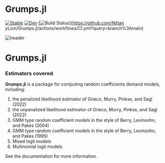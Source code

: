 # Grumps.jl

[![Stable](https://img.shields.io/badge/docs-stable-blue.svg)](https://NittanyLion.github.io/Grumps.jl/stable)
[![Dev](https://img.shields.io/badge/docs-dev-blue.svg)](https://NittanyLion.github.io/Grumps.jl/dev)
[![Build Status](https://github.com/NittanyLion/Grumps.jl/actions/workflows/CI.yml/badge.svg?branch=main)](https://github.com/Nittan
yLion/Grumps.jl/actions/workflows/CI.yml?query=branch%3Amain)

![header](https://joris.pinkse.org/paper/grumps/featured_hu67731c91d8ac62b9ec64ef8cd1d226d8_3264943_808x455_fill_q75_lanczos_smart1.jpg)

# Grumps.jl

### Estimators covered

**Grumps.jl** is a package for computing random coefficients demand models, including:
1. the penalized likelihood estimator of Grieco, Murry, Pinkse, and Sagl (2022)
2. the unpenalized likelihood estimator of Grieco, Murry, Pinkse, and Sagl (2022)
3. GMM type random coefficient models in the style of Berry, Levinsohn, and Pakes (2004)
4. GMM type random coefficient models in the style of Berry, Levinsohn, and Pakes (1995)
5. Mixed logit models
6. Multinomial logit models

See the documentation for more information.

